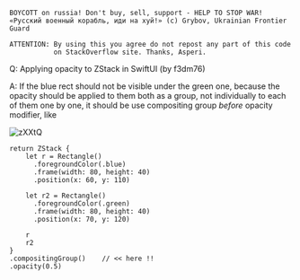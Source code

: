 ```
BOYCOTT on russia! Don't buy, sell, support - HELP TO STOP WAR!
«Русский военный корабль, иди на хуй!» (c) Grybov, Ukrainian Frontier Guard

ATTENTION: By using this you agree do not repost any part of this code
           on StackOverflow site. Thanks, Asperi.
```

Q: Applying opacity to ZStack in SwiftUI (by f3dm76)

A: If the blue rect should not be visible under the green one, because the opacity should be applied to them both as a group, 
not individually to each of them one by one, it should be use compositing group *before* opacity modifier, like

![zXXtQ](https://user-images.githubusercontent.com/62171579/166717882-4da62c52-8f2b-4c03-a745-cc13f50e2e75.png)

    return ZStack {
        let r = Rectangle()
          .foregroundColor(.blue)
          .frame(width: 80, height: 40)
          .position(x: 60, y: 110)

        let r2 = Rectangle()
          .foregroundColor(.green)
          .frame(width: 80, height: 40)
          .position(x: 70, y: 120)

        r
        r2
    }
    .compositingGroup()    // << here !!
    .opacity(0.5)

